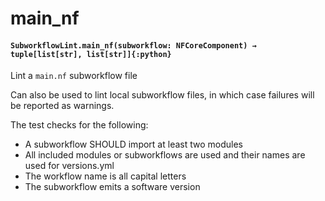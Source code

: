 # main_nf

#### `SubworkflowLint.main_nf(subworkflow: NFCoreComponent) → tuple[list[str], list[str]]{:python}`

Lint a `main.nf` subworkflow file

Can also be used to lint local subworkflow files,
in which case failures will be reported as
warnings.

The test checks for the following:

- A subworkflow SHOULD import at least two modules
- All included modules or subworkflows are used and their names are used for versions.yml
- The workflow name is all capital letters
- The subworkflow emits a software version
